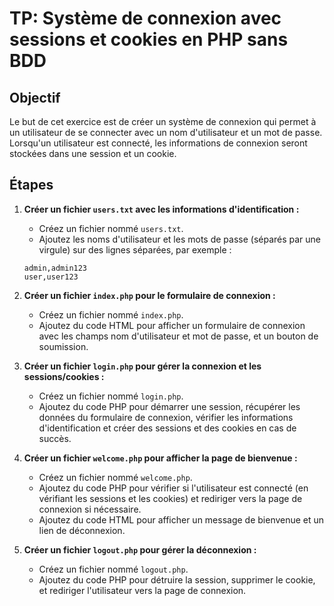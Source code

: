 # TP: Système de connexion avec sessions et cookies en PHP sans BDD

## Objectif
Le but de cet exercice est de créer un système de connexion qui permet à un utilisateur de se connecter avec un nom d'utilisateur et un mot de passe. Lorsqu'un utilisateur est connecté, les informations de connexion seront stockées dans une session et un cookie.

## Étapes

1. **Créer un fichier `users.txt` avec les informations d'identification :**
    * Créez un fichier nommé `users.txt`.
    * Ajoutez les noms d'utilisateur et les mots de passe (séparés par une virgule) sur des lignes séparées, par exemple :
    ```
    admin,admin123
    user,user123
    ```

2. **Créer un fichier `index.php` pour le formulaire de connexion :**
    * Créez un fichier nommé `index.php`.
    * Ajoutez du code HTML pour afficher un formulaire de connexion avec les champs nom d'utilisateur et mot de passe, et un bouton de soumission.

3. **Créer un fichier `login.php` pour gérer la connexion et les sessions/cookies :**
    * Créez un fichier nommé `login.php`.
    * Ajoutez du code PHP pour démarrer une session, récupérer les données du formulaire de connexion, vérifier les informations d'identification et créer des sessions et des cookies en cas de succès.

4. **Créer un fichier `welcome.php` pour afficher la page de bienvenue :**
    * Créez un fichier nommé `welcome.php`.
    * Ajoutez du code PHP pour vérifier si l'utilisateur est connecté (en vérifiant les sessions et les cookies) et rediriger vers la page de connexion si nécessaire.
    * Ajoutez du code HTML pour afficher un message de bienvenue et un lien de déconnexion.

5. **Créer un fichier `logout.php` pour gérer la déconnexion :**
    * Créez un fichier nommé `logout.php`.
    * Ajoutez du code PHP pour détruire la session, supprimer le cookie, et rediriger l'utilisateur vers la page de connexion.
